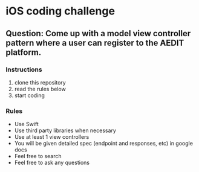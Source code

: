 # iOS coding challenge

## Question: Come up with a model view controller pattern where a user can register to the AEDIT platform.

### Instructions

1. clone this repository
2. read the rules below
3. start coding

### Rules
- Use Swift
- Use third party libraries when necessary
- Use at least 1 view controllers
- You will be given detailed spec (endpoint and responses, etc) in google docs
- Feel free to search
- Feel free to ask any questions
